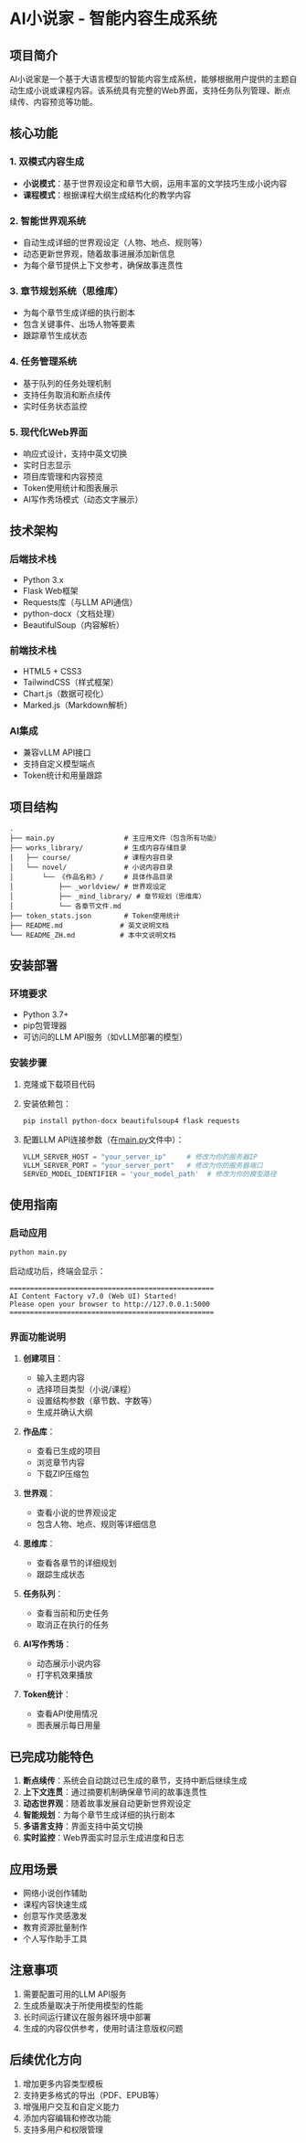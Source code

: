 # AI小说家 - 智能内容生成系统

## 项目简介

AI小说家是一个基于大语言模型的智能内容生成系统，能够根据用户提供的主题自动生成小说或课程内容。该系统具有完整的Web界面，支持任务队列管理、断点续传、内容预览等功能。

## 核心功能

### 1. 双模式内容生成
- **小说模式**：基于世界观设定和章节大纲，运用丰富的文学技巧生成小说内容
- **课程模式**：根据课程大纲生成结构化的教学内容

### 2. 智能世界观系统
- 自动生成详细的世界观设定（人物、地点、规则等）
- 动态更新世界观，随着故事进展添加新信息
- 为每个章节提供上下文参考，确保故事连贯性

### 3. 章节规划系统（思维库）
- 为每个章节生成详细的执行剧本
- 包含关键事件、出场人物等要素
- 跟踪章节生成状态

### 4. 任务管理系统
- 基于队列的任务处理机制
- 支持任务取消和断点续传
- 实时任务状态监控

### 5. 现代化Web界面
- 响应式设计，支持中英文切换
- 实时日志显示
- 项目库管理和内容预览
- Token使用统计和图表展示
- AI写作秀场模式（动态文字展示）

## 技术架构

### 后端技术栈
- Python 3.x
- Flask Web框架
- Requests库（与LLM API通信）
- python-docx（文档处理）
- BeautifulSoup（内容解析）

### 前端技术栈
- HTML5 + CSS3
- TailwindCSS（样式框架）
- Chart.js（数据可视化）
- Marked.js（Markdown解析）

### AI集成
- 兼容vLLM API接口
- 支持自定义模型端点
- Token统计和用量跟踪

## 项目结构

```
.
├── main.py                 # 主应用文件（包含所有功能）
├── works_library/          # 生成内容存储目录
│   ├── course/             # 课程内容目录
│   └── novel/              # 小说内容目录
│       └── 《作品名称》/     # 具体作品目录
│           ├── _worldview/ # 世界观设定
│           ├── _mind_library/ # 章节规划（思维库）
│           └── 各章节文件.md
├── token_stats.json        # Token使用统计
├── README.md              # 英文说明文档
└── README_ZH.md           # 本中文说明文档
```

## 安装部署

### 环境要求
- Python 3.7+
- pip包管理器
- 可访问的LLM API服务（如vLLM部署的模型）

### 安装步骤

1. 克隆或下载项目代码
2. 安装依赖包：
   ```bash
   pip install python-docx beautifulsoup4 flask requests
   ```

3. 配置LLM API连接参数（在[main.py](file:///d:/GUOSHIYIN/models/ai%E5%B0%8F%E8%AF%B4%E5%AE%B6/main.py)文件中）：
   ```python
   VLLM_SERVER_HOST = "your_server_ip"     # 修改为你的服务器IP
   VLLM_SERVER_PORT = "your_server_port"   # 修改为你的服务器端口
   SERVED_MODEL_IDENTIFIER = 'your_model_path'  # 修改为你的模型路径
   ```

## 使用指南

### 启动应用
```bash
python main.py
```

启动成功后，终端会显示：
```
==================================================
AI Content Factory v7.0 (Web UI) Started!
Please open your browser to http://127.0.0.1:5000
==================================================
```

### 界面功能说明

1. **创建项目**：
   - 输入主题内容
   - 选择项目类型（小说/课程）
   - 设置结构参数（章节数、字数等）
   - 生成并确认大纲

2. **作品库**：
   - 查看已生成的项目
   - 浏览章节内容
   - 下载ZIP压缩包

3. **世界观**：
   - 查看小说的世界观设定
   - 包含人物、地点、规则等详细信息

4. **思维库**：
   - 查看各章节的详细规划
   - 跟踪生成状态

5. **任务队列**：
   - 查看当前和历史任务
   - 取消正在执行的任务

6. **AI写作秀场**：
   - 动态展示小说内容
   - 打字机效果播放

7. **Token统计**：
   - 查看API使用情况
   - 图表展示每日用量

## 已完成功能特色

1. **断点续传**：系统会自动跳过已生成的章节，支持中断后继续生成
2. **上下文连贯**：通过摘要机制确保章节间的故事连贯性
3. **动态世界观**：随着故事发展自动更新世界观设定
4. **智能规划**：为每个章节生成详细的执行剧本
5. **多语言支持**：界面支持中英文切换
6. **实时监控**：Web界面实时显示生成进度和日志

## 应用场景

- 网络小说创作辅助
- 课程内容快速生成
- 创意写作灵感激发
- 教育资源批量制作
- 个人写作助手工具

## 注意事项

1. 需要配置可用的LLM API服务
2. 生成质量取决于所使用模型的性能
3. 长时间运行建议在服务器环境中部署
4. 生成的内容仅供参考，使用时请注意版权问题

## 后续优化方向

1. 增加更多内容类型模板
2. 支持更多格式的导出（PDF、EPUB等）
3. 增强用户交互和自定义能力
4. 添加内容编辑和修改功能
5. 支持多用户和权限管理